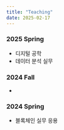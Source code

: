 ```yaml
---
title: "Teaching"
date: 2025-02-17
---
```


### 2025 Spring 
- 디지털 공학
- 데이터 분석 실무

### 2024 Fall
- 

### 2024 Spring
- 블록체인 실무 응용